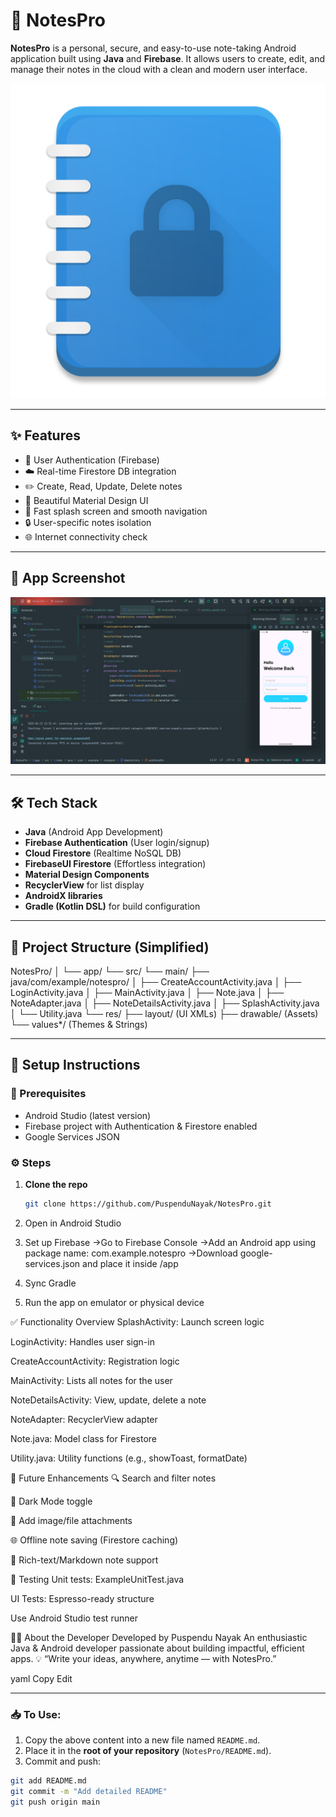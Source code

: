 # 📓 NotesPro

**NotesPro** is a personal, secure, and easy-to-use note-taking Android application built using **Java** and **Firebase**. It allows users to create, edit, and manage their notes in the cloud with a clean and modern user interface.

![App Icon](note_pro_icon.png)

---

## ✨ Features

- 🔐 User Authentication (Firebase)
- ☁️ Real-time Firestore DB integration
- ✏️ Create, Read, Update, Delete notes
- 📱 Beautiful Material Design UI
- 🚀 Fast splash screen and smooth navigation
- 🔒 User-specific notes isolation
- 🌐 Internet connectivity check

---

## 📸 App Screenshot

![Screenshot](https://github.com/PuspenduNayak/NotesPro/blob/master/Screenshot.png?raw=true)


---

## 🛠️ Tech Stack

- **Java** (Android App Development)
- **Firebase Authentication** (User login/signup)
- **Cloud Firestore** (Realtime NoSQL DB)
- **FirebaseUI Firestore** (Effortless integration)
- **Material Design Components**
- **RecyclerView** for list display
- **AndroidX libraries**
- **Gradle (Kotlin DSL)** for build configuration

---

## 📁 Project Structure (Simplified)

NotesPro/
│
└── app/
  └── src/
  └── main/
    ├── java/com/example/notespro/
    │ ├── CreateAccountActivity.java
    │ ├── LoginActivity.java
    │ ├── MainActivity.java
    │ ├── Note.java
    │ ├── NoteAdapter.java
    │ ├── NoteDetailsActivity.java
    │ ├── SplashActivity.java
    │ └── Utility.java
    └── res/
    ├── layout/ (UI XMLs)
    ├── drawable/ (Assets)
    └── values*/ (Themes & Strings)



---

## 🔧 Setup Instructions

### 🔨 Prerequisites

- Android Studio (latest version)
- Firebase project with Authentication & Firestore enabled
- Google Services JSON

### ⚙️ Steps

1. **Clone the repo**
   ```bash
   git clone https://github.com/PuspenduNayak/NotesPro.git
2. Open in Android Studio

3. Set up Firebase
    ->Go to Firebase Console
    ->Add an Android app using package name: com.example.notespro
    ->Download google-services.json and place it inside /app

4. Sync Gradle

5. Run the app on emulator or physical device

✅ Functionality Overview
SplashActivity: Launch screen logic

LoginActivity: Handles user sign-in

CreateAccountActivity: Registration logic

MainActivity: Lists all notes for the user

NoteDetailsActivity: View, update, delete a note

NoteAdapter: RecyclerView adapter

Note.java: Model class for Firestore

Utility.java: Utility functions (e.g., showToast, formatDate)

🧠 Future Enhancements
  🔍 Search and filter notes

  🌙 Dark Mode toggle

  📎 Add image/file attachments

  🌐 Offline note saving (Firestore caching)

  📝 Rich-text/Markdown note support

🧪 Testing
  Unit tests: ExampleUnitTest.java

  UI Tests: Espresso-ready structure

  Use Android Studio test runner

🙋‍♂️ About the Developer
  Developed by Puspendu Nayak
  An enthusiastic Java & Android developer passionate about building impactful, efficient apps.
💡 “Write your ideas, anywhere, anytime — with NotesPro.”

yaml
Copy
Edit

---

### 📥 To Use:

1. Copy the above content into a new file named `README.md`.
2. Place it in the **root of your repository** (`NotesPro/README.md`).
3. Commit and push:

```bash
git add README.md
git commit -m "Add detailed README"
git push origin main
